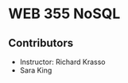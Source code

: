 
<body>
  <h1>WEB 355 NoSQL</h1>
  
  <h2>Contributors</h2>
  <ul>
    <li>Instructor: Richard Krasso </li>
    <li>Sara King</li>
  </ul>
</body>
</html>